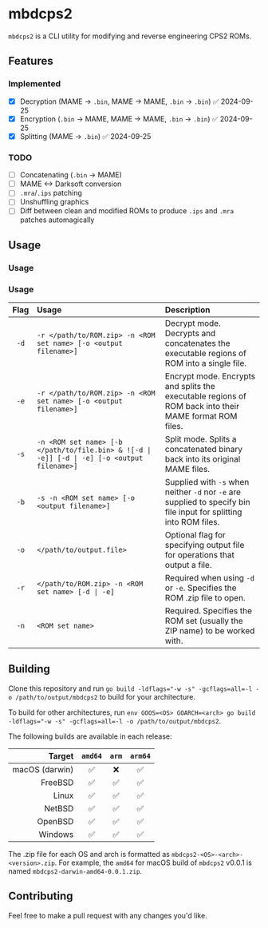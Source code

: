 # mbdcps2

`mbdcps2` is a CLI utility for modifying and reverse engineering CPS2 ROMs.



## Features

### Implemented

- [x] Decryption (MAME -> `.bin`, MAME -> MAME, `.bin` -> `.bin`) ✅ 2024-09-25
- [x] Encryption (`.bin` -> MAME, MAME -> MAME, `.bin` -> `.bin`) ✅ 2024-09-25
- [x] Splitting (MAME -> `.bin`) ✅ 2024-09-25

### TODO

- [ ] Concatenating (`.bin` -> MAME)
- [ ] MAME <-> Darksoft conversion
- [ ] `.mra`/`.ips` patching
- [ ] Unshuffling graphics
- [ ] Diff between clean and modified ROMs to produce `.ips` and `.mra` patches automagically

## Usage

### Usage
### Usage

| Flag | Usage                                                                                        | Description                                                                                                        |
| :--: | :------------------------------------------------------------------------------------------- | :----------------------------------------------------------------------------------------------------------------- |
| `-d` | `-r </path/to/ROM.zip> -n <ROM set name> [-o <output filename>]`                             | Decrypt mode. Decrypts and concatenates the executable regions of ROM into a single file.                          |
| `-e` | `-r </path/to/ROM.zip> -n <ROM set name> [-o <output filename>]`                             | Encrypt mode. Encrypts and splits the executable regions of ROM back into their MAME format ROM files.             |
| `-s` | `-n <ROM set name> [-b </path/to/file.bin> & ![-d \| -e]] [-d \| -e] [-o <output filename>]` | Split mode. Splits a concatenated binary back into its original MAME files.                                        |
| `-b` | `-s -n <ROM set name> [-o <output filename>]`                                                | Supplied with `-s` when neither `-d` nor `-e` are supplied to specify bin file input for splitting into ROM files. |
| `-o` | `</path/to/output.file>`                                                                     | Optional flag for specifying output file for operations that output a file.                                        |
| `-r` | `</path/to/ROM.zip> -n <ROM set name> [-d \| -e]`                                            | Required when using `-d` or `-e`. Specifies the ROM .zip file to open.                                             |
| `-n` | `<ROM set name>`                                                                             | Required. Specifies the ROM set (usually the ZIP name) to be worked with.                                          |


## Building

Clone this repository and run `go build -ldflags="-w -s" -gcflags=all=-l -o /path/to/output/mbdcps2` to build for your architecture.

To build for other architectures, run `env GOOS=<OS> GOARCH=<arch> go build -ldflags="-w -s" -gcflags=all=-l -o /path/to/output/mbdcps2`.

The following builds are available in each release:

|    Target      | `amd64` | `arm` | `arm64` |
| -------------: | :-----: | :---: | :-----: |
| macOS (darwin) |   ✅    |   ❌   |    ✅   |
| FreeBSD        |   ✅    |   ✅   |    ✅   |
| Linux          |   ✅    |   ✅   |    ✅   |
| NetBSD         |   ✅    |   ✅   |    ✅   |
| OpenBSD        |   ✅    |   ✅   |    ✅   |
| Windows        |   ✅    |   ✅   |    ✅   |

The .zip file for each OS and arch is formatted as `mbdcps2-<OS>-<arch>-<version>.zip`. For example, the `amd64` for macOS build of `mbdcps2` v0.0.1 is named `mbdcps2-darwin-amd64-0.0.1.zip`.

## Contributing

Feel free to make a pull request with any changes you'd like.